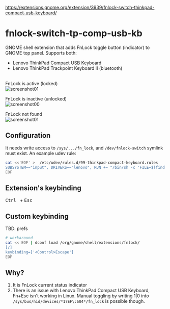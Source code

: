 https://extensions.gnome.org/extension/3939/fnlock-switch-thinkpad-compact-usb-keyboard/

# fnlock-switch-tp-comp-usb-kb
GNOME shell extension that adds FnLock toggle button (indicator) to GNOME top panel. Supports both:
* Lenovo ThinkPad Compact USB Keyboard
* Lenovo ThinkPad Trackpoint Keyboard II (bluetooth)
  
\
FnLock is active (locked)\
![screenshot01](https://github.com/goloshubov/tp-comp-keyboard-fnlk-switch/blob/master/about/screenshots/locked.png)

FnLock is inactive (unlocked)\
![screenshot00](https://github.com/goloshubov/tp-comp-keyboard-fnlk-switch/blob/master/about/screenshots/unlocked.png)

FnLock not found\
![screenshot01](https://github.com/goloshubov/tp-comp-keyboard-fnlk-switch/blob/master/about/screenshots/none.png)

## Configuration
It needs write access to `/sys/.../fn_lock`, and `/dev/fnlock-switch` symlink must exist. An example udev rule:

```bash
cat <<'EOF' >  /etc/udev/rules.d/99-thinkpad-compact-keyboard.rules
SUBSYSTEM=="input", DRIVERS=="lenovo", RUN += "/bin/sh -c 'FILE=$(find /sys/devices/ -name fn_lock 2>/dev/null); test -f $FILE && chown <CHANGE_USERNAME> $FILE && ln -f -s $FILE /dev/fnlock-switch'"
EOF
```
## Extension's keybinding
<kbd> Ctrl </kbd> + <kbd> Esc </kbd>

## Custom keybinding
TBD: prefs
```bash
# workaround
cat << EOF | dconf load /org/gnome/shell/extensions/fnlock/
[/]
keybinding=['<Control>Escape']
EOF
```
## Why?
1) It is FnLock current status indicator
2) There is an issue with Lenovo ThinkPad Compact USB Keyboard, Fn+Esc isn't working in Linux. Manual toggling by writing 1|0 into `/sys/bus/hid/devices/*17EF\:604*/fn_lock` is possible though.
